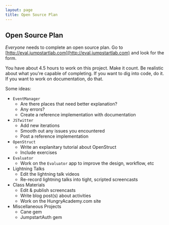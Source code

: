 ```yaml
---
layout: page
title: Open Source Plan
---
```


## Open Source Plan

*Everyone* needs to complete an open source plan. Go to 
[http://eval.jumpstartlab.com](http://eval.jumpstartlab.com) and look for the form.

You have about 4.5 hours to work on this project. Make it count. Be realistic about what you're capable of completing. If you want to dig into code, do it. If you want to work on documentation, do that.

Some ideas:

* `EventManager`
  * Are there places that need better explanation?
  * Any errors?
  * Create a reference implementation with documentation
* `JSTwitter`
  * Add new iterations
  * Smooth out any issues you encountered
  * Post a reference implementation
* `OpenStruct`
  * Write an explanitary tutorial about OpenStruct
  * Include exercises
* `Evaluator`
  * Work on the `Evaluator` app to improve the design, workflow, etc
* Lightning Talks
  * Edit the lightning talk videos
  * Re-record lightning talks into tight, scripted screencasts
* Class Materials
  * Edit & publish screencasts
  * Write blog post(s) about activities
  * Work on the HungryAcademy.com site
* Miscellaneous Projects
  * Cane gem
  * JumpstartAuth gem
